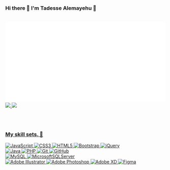 <!DOCTYPE html>
<html lang="en">
<head>
  <meta charset="UTF-8">
  <meta http-equiv="X-UA-Compatible" content="IE=edge">
  <meta name="viewport" content="width=device-width, initial-scale=1.0">
  <link rel="stylesheet" href="./styles/main.css">
</head>
<body>

### Hi there 👋 I'm Tadesse Alemayehu 🙂
<div align="center">
	<br>
	<a href="https://github.com/sindresorhus/css-in-readme-like-wat/blame/main/header.svg">
		<img src="newSvg.svg" width="800" height="auto" alt="Click to see the source">
	</a>
	<br>
</div>
<div id='profile-them'><a class='github-status' href='https://github.com/Tadesse-Alemayehu'><img  src='https://github-readme-stats.vercel.app/api?username=Tadesse-Alemayehu&show_icons=true&theme=radical' />
<a class='Most-used-languages' href='https://github.com/Tadesse-Alemayehu'><img id='github-status' src='https://github-readme-stats.vercel.app/api/top-langs/?username=Tadesse-Alemayehu&layout=compact' />
</div>

<!-- [![Anurag's GitHub stats](https://github-readme-stats.vercel.app/api?username=Tadesse-Alemayehu&show_icons=true&theme=radical)](https://github.com/Tadesse-Alemayehu)
[![Top Langs](https://github-readme-stats.vercel.app/api/top-langs/?username=Tadesse-Alemayehu&layout=compact)](https://github.com/Tadesse-Alemayehu)  -->
<br/><br/>

### My skill sets. 🧰
![JavaScript](https://img.shields.io/badge/javascript-%23323330.svg?style=for-the-badge&logo=javascript&logoColor=%23F7DF1E)
![CSS3](https://img.shields.io/badge/css3-%231572B6.svg?style=for-the-badge&logo=css3&logoColor=white)
![HTML5](https://img.shields.io/badge/html5-%23E34F26.svg?style=for-the-badge&logo=html5&logoColor=white)
![Bootstrap](https://img.shields.io/badge/bootstrap-%23563D7C.svg?style=for-the-badge&logo=bootstrap&logoColor=white)
![jQuery](https://img.shields.io/badge/jquery-%230769AD.svg?style=for-the-badge&logo=jquery&logoColor=white)
<br/>
![Java](https://img.shields.io/badge/java-%23ED8B00.svg?style=for-the-badge&logo=java&logoColor=white)
![PHP](https://img.shields.io/badge/php-%23777BB4.svg?style=for-the-badge&logo=php&logoColor=white)
![Git](https://img.shields.io/badge/git-%23F05033.svg?style=for-the-badge&logo=git&logoColor=white)
![GitHub](https://img.shields.io/badge/github-%23121011.svg?style=for-the-badge&logo=github&logoColor=white)
<br/>
![MySQL](https://img.shields.io/badge/mysql-%2300f.svg?style=for-the-badge&logo=mysql&logoColor=white)
![MicrosoftSQLServer](https://img.shields.io/badge/Microsoft%20SQL%20Sever-CC2927?style=for-the-badge&logo=microsoft%20sql%20server&logoColor=white)
<br/>
![Adobe Illustrator](https://img.shields.io/badge/adobe%20illustrator-%23FF9A00.svg?style=for-the-badge&logo=adobe%20illustrator&logoColor=white)
![Adobe Photoshop](https://img.shields.io/badge/adobe%20photoshop-%2331A8FF.svg?style=for-the-badge&logo=adobe%20photoshop&logoColor=white)
![Adobe XD](https://img.shields.io/badge/Adobe%20XD-470137?style=for-the-badge&logo=Adobe%20XD&logoColor=#FF61F6)
![Figma](https://img.shields.io/badge/figma-%23F24E1E.svg?style=for-the-badge&logo=figma&logoColor=white)
</body>
</html>